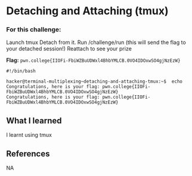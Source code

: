 # Detaching and Attaching (tmux)

### For this challenge:

Launch tmux
Detach from it.
Run /challenge/run (this will send the flag to your detached session!)
Reattach to see your prize

**Flag:** `pwn.college{IIOFi-FbiWZBuUDWxl4BhbYMLCB.0VO4IDOxwSO4gjNzEzW}`

```
#!/bin/bash

hacker@terminal-multiplexing~detaching-and-attaching-tmux:~$  echo Congratulations, here is your flag: pwn.college{IIOFi-FbiWZBuUDWxl4BhbYMLCB.0VO4IDOxwSO4gjNzEzW}
Congratulations, here is your flag: pwn.college{IIOFi-FbiWZBuUDWxl4BhbYMLCB.0VO4IDOxwSO4gjNzEzW}
```

## What I learned

I learnt using tmux

## References

NA
